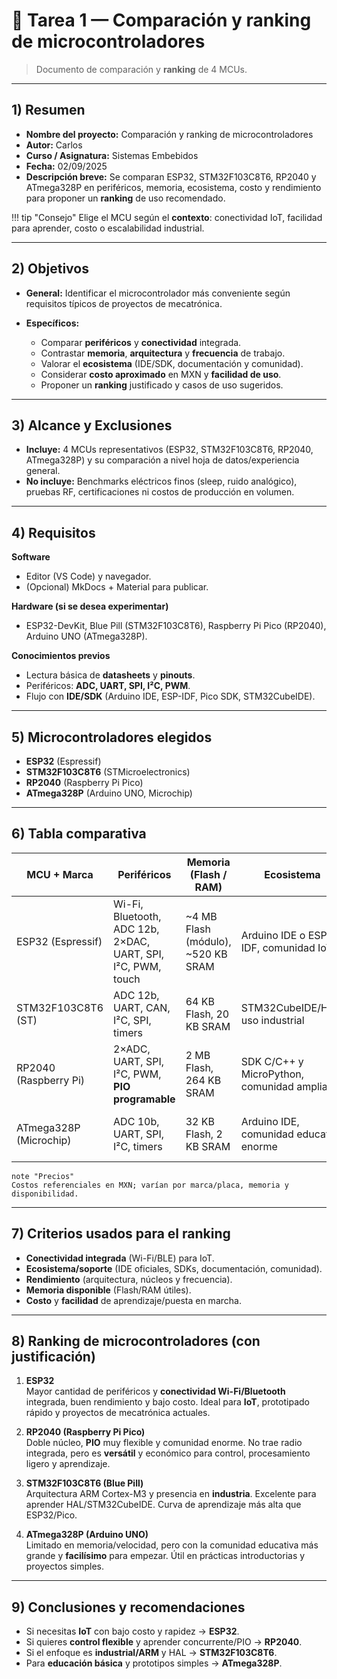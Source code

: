 ﻿# 📘 Tarea 1 — Comparación y ranking de microcontroladores

> Documento de comparación y **ranking** de 4 MCUs.

---

## 1) Resumen

- **Nombre del proyecto:** Comparación y ranking de microcontroladores  
- **Autor:** Carlos  
- **Curso / Asignatura:** Sistemas Embebidos  
- **Fecha:** 02/09/2025  
- **Descripción breve:** Se comparan ESP32, STM32F103C8T6, RP2040 y ATmega328P en periféricos, memoria, ecosistema, costo y rendimiento para proponer un **ranking** de uso recomendado.

!!! tip "Consejo"
     Elige el MCU según el **contexto**: conectividad IoT, facilidad para aprender, costo o escalabilidad industrial.

---

## 2) Objetivos

- **General:** Identificar el microcontrolador más conveniente según requisitos típicos de proyectos de mecatrónica.

- **Específicos:**
  - Comparar **periféricos** y **conectividad** integrada.
  - Contrastar **memoria**, **arquitectura** y **frecuencia** de trabajo.
  - Valorar el **ecosistema** (IDE/SDK, documentación y comunidad).
  - Considerar **costo aproximado** en MXN y **facilidad de uso**.
  - Proponer un **ranking** justificado y casos de uso sugeridos.

---

## 3) Alcance y Exclusiones

- **Incluye:** 4 MCUs representativos (ESP32, STM32F103C8T6, RP2040, ATmega328P) y su comparación a nivel hoja de datos/experiencia general.  
- **No incluye:** Benchmarks eléctricos finos (sleep, ruido analógico), pruebas RF, certificaciones ni costos de producción en volumen.

---

## 4) Requisitos

**Software**
- Editor (VS Code) y navegador.
- (Opcional) MkDocs + Material para publicar.

**Hardware (si se desea experimentar)**
- ESP32-DevKit, Blue Pill (STM32F103C8T6), Raspberry Pi Pico (RP2040), Arduino UNO (ATmega328P).

**Conocimientos previos**
- Lectura básica de **datasheets** y **pinouts**.
- Periféricos: **ADC, UART, SPI, I²C, PWM**.
- Flujo con **IDE/SDK** (Arduino IDE, ESP-IDF, Pico SDK, STM32CubeIDE).

---

## 5) Microcontroladores elegidos
- **ESP32** (Espressif)  
- **STM32F103C8T6** (STMicroelectronics)  
- **RP2040** (Raspberry Pi Pico)  
- **ATmega328P** (Arduino UNO, Microchip)  

---

## 6) Tabla comparativa

| MCU + Marca                | Periféricos                                                              | Memoria (Flash / RAM)               | Ecosistema                                | Costo aprox. (MXN) | Arquitectura                     | Velocidad de trabajo |
|---------------------------|---------------------------------------------------------------------------|-------------------------------------|-------------------------------------------|--------------------|----------------------------------|----------------------|
| ESP32 (Espressif)         | Wi-Fi, Bluetooth, ADC 12b, 2×DAC, UART, SPI, I²C, PWM, touch             | ~4 MB Flash (módulo), ~520 KB SRAM  | Arduino IDE o ESP-IDF, comunidad IoT       | 120–250            | Xtensa LX6 **dual-core** 32 bits | 240 MHz              |
| STM32F103C8T6 (ST)        | ADC 12b, UART, CAN, I²C, SPI, timers                                     | 64 KB Flash, 20 KB SRAM             | STM32CubeIDE/HAL, uso industrial           | 100–250            | ARM Cortex-M3 32 bits            | 72 MHz               |
| RP2040 (Raspberry Pi)     | 2×ADC, UART, SPI, I²C, PWM, **PIO programable**                          | 2 MB Flash, 264 KB SRAM             | SDK C/C++ y MicroPython, comunidad amplia  | 150–200            | ARM Cortex-M0+ **dual-core** 32 bits | 133 MHz           |
| ATmega328P (Microchip)    | ADC 10b, UART, SPI, I²C, timers                                          | 32 KB Flash, 2 KB SRAM              | Arduino IDE, comunidad educativa enorme    | 200–300 (Arduino UNO) | AVR 8 bits                     | 16 MHz               |

    note "Precios"
    Costos referenciales en MXN; varían por marca/placa, memoria y disponibilidad.

---

## 7) Criterios usados para el ranking
- **Conectividad integrada** (Wi-Fi/BLE) para IoT.  
- **Ecosistema/soporte** (IDE oficiales, SDKs, documentación, comunidad).  
- **Rendimiento** (arquitectura, núcleos y frecuencia).  
- **Memoria disponible** (Flash/RAM útiles).  
- **Costo** y **facilidad** de aprendizaje/puesta en marcha.

---

## 8) Ranking de microcontroladores (con justificación)

1. **ESP32**  
   Mayor cantidad de periféricos y **conectividad Wi-Fi/Bluetooth** integrada, buen rendimiento y bajo costo. Ideal para **IoT**, prototipado rápido y proyectos de mecatrónica actuales.

2. **RP2040 (Raspberry Pi Pico)**  
   Doble núcleo, **PIO** muy flexible y comunidad enorme. No trae radio integrada, pero es **versátil** y económico para control, procesamiento ligero y aprendizaje.

3. **STM32F103C8T6 (Blue Pill)**  
   Arquitectura ARM Cortex-M3 y presencia en **industria**. Excelente para aprender HAL/STM32CubeIDE. Curva de aprendizaje más alta que ESP32/Pico.

4. **ATmega328P (Arduino UNO)**  
   Limitado en memoria/velocidad, pero con la comunidad educativa más grande y **facilísimo** para empezar. Útil en prácticas introductorias y proyectos simples.

---

## 9) Conclusiones y recomendaciones

- Si necesitas **IoT** con bajo costo y rapidez → **ESP32**.  
- Si quieres **control flexible** y aprender concurrente/PIO → **RP2040**.  
- Si el enfoque es **industrial/ARM** y HAL → **STM32F103C8T6**.  
- Para **educación básica** y prototipos simples → **ATmega328P**.


